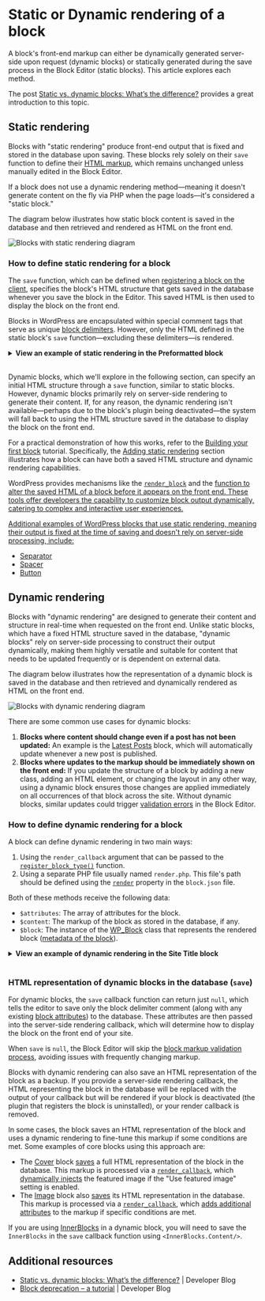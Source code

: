 # Static or Dynamic rendering of a block

A block's front-end markup can either be dynamically generated server-side upon request (dynamic blocks) or statically generated during the save process in the Block Editor (static blocks). This article explores each method.

<div class="callout callout-tip">
The post <a href="https://developer.wordpress.org/news/2023/02/27/static-vs-dynamic-blocks-whats-the-difference/">Static vs. dynamic blocks: What’s the difference?</a> provides a great introduction to this topic.
</div>

## Static rendering

Blocks with "static rendering" produce front-end output that is fixed and stored in the database upon saving. These blocks rely solely on their `save` function to define their [HTML markup](https://developer.wordpress.org/block-editor/getting-started/fundamentals/markup-representation-block/), which remains unchanged unless manually edited in the Block Editor.

If a block does not use a dynamic rendering method—meaning it doesn't generate content on the fly via PHP when the page loads—it's considered a "static block."

The diagram below illustrates how static block content is saved in the database and then retrieved and rendered as HTML on the front end.

![Blocks with static rendering diagram](https://developer.wordpress.org/files/2024/01/static-rendering.png)

### How to define static rendering for a block

The `save` function, which can be defined when [registering a block on the client](https://developer.wordpress.org/block-editor/getting-started/fundamentals/registration-of-a-block/#registration-of-the-block-with-javascript-client-side), specifies the block's HTML structure that gets saved in the database whenever you save the block in the Editor. This saved HTML is then used to display the block on the front end.

Blocks in WordPress are encapsulated within special comment tags that serve as unique [block delimiters](https://developer.wordpress.org/block-editor/getting-started/fundamentals/markup-representation-block/). However, only the HTML defined in the static block's `save` function—excluding these delimiters—is rendered.

<details><summary><strong>View an example of static rendering in the Preformatted block</strong></summary>
<br/>
The following <a href="https://github.com/WordPress/gutenberg/blob/trunk/packages/block-library/src/preformatted/save.js"><code>save</code> function</a> for the <a href="https://github.com/WordPress/gutenberg/tree/trunk/packages/block-library/src/preformatted">Preformatted</a> core block looks like this:

```js
import { RichText, useBlockProps } from '@wordpress/block-editor';

export default function save( { attributes } ) {
	const { content } = attributes;

	return (
		<pre { ...useBlockProps.save() }>
			<RichText.Content value={ content } />
		</pre>
	);
}
```

The function generates the following markup representation of the block when `attributes.content` has the value `"This is some preformatted text"`:

```html
<!-- wp:preformatted -->
<pre class="wp-block-preformatted">This is some preformatted text</pre>
<!-- /wp:preformatted -->
```

On the front end, the block will return the following markup. Notice how the delimiters are no longer present.

```html
<pre class="wp-block-preformatted">This is some preformatted text</pre>
```
</details>
<br/>

Dynamic blocks, which we'll explore in the following section, can specify an initial HTML structure through a `save` function, similar to static blocks. However, dynamic blocks primarily rely on server-side rendering to generate their content. If, for any reason, the dynamic rendering isn't available—perhaps due to the block's plugin being deactivated—the system will fall back to using the HTML structure saved in the database to display the block on the front end.

For a practical demonstration of how this works, refer to the [Building your first block](/docs/getting-started/tutorial.md) tutorial. Specifically, the [Adding static rendering](/docs/getting-started/tutorial.md#adding-static-rendering) section illustrates how a block can have both a saved HTML structure and dynamic rendering capabilities.

<div class="callout callout-info">
WordPress provides mechanisms like the <a href="https://developer.wordpress.org/reference/functions/render_block/"><code>render_block</code></a> and the <a href="https://developer.wordpress.org/reference/classes/wp_customize_partial/render_callback/"render_callback</a> function to alter the saved HTML of a block before it appears on the front end. These tools offer developers the capability to customize block output dynamically, catering to complex and interactive user experiences.
</div>

Additional examples of WordPress blocks that use static rendering, meaning their output is fixed at the time of saving and doesn't rely on server-side processing, include:

- [Separator](https://github.com/WordPress/gutenberg/blob/trunk/packages/block-library/src/separator/save.js)
- [Spacer](https://github.com/WordPress/gutenberg/blob/trunk/packages/block-library/src/spacer/save.js)
- [Button](https://github.com/WordPress/gutenberg/blob/trunk/packages/block-library/src/button/save.js)


## Dynamic rendering

Blocks with "dynamic rendering" are designed to generate their content and structure in real-time when requested on the front end. Unlike static blocks, which have a fixed HTML structure saved in the database, "dynamic blocks" rely on server-side processing to construct their output dynamically, making them highly versatile and suitable for content that needs to be updated frequently or is dependent on external data.

The diagram below illustrates how the representation of a dynamic block is saved in the database and then retrieved and dynamically rendered as HTML on the front end.

![Blocks with dynamic rendering diagram](https://developer.wordpress.org/files/2024/01/dynamic-rendering.png)

There are some common use cases for dynamic blocks:

1. **Blocks where content should change even if a post has not been updated:** An example is the [Latest Posts](https://github.com/WordPress/gutenberg/tree/trunk/packages/block-library/src/latest-posts) block, which will automatically update whenever a new post is published.
2. **Blocks where updates to the markup should be immediately shown on the front end:** If you update the structure of a block by adding a new class, adding an HTML element, or changing the layout in any other way, using a dynamic block ensures those changes are applied immediately on all occurrences of that block across the site. Without dynamic blocks, similar updates could trigger [validation errors](https://developer.wordpress.org/block-editor/reference-guides/block-api/block-edit-save/#validation) in the Block Editor.

### How to define dynamic rendering for a block

A block can define dynamic rendering in two main ways:

1. Using the `render_callback` argument that can be passed to the [`register_block_type()`](https://developer.wordpress.org/block-editor/getting-started/fundamentals/registration-of-a-block/#registration-of-the-block-with-php-server-side) function.
2. Using a separate PHP file usually named `render.php`. This file's path should be defined using the [`render`](https://developer.wordpress.org/block-editor/getting-started/fundamentals/block-json/#files-for-the-blocks-behavior-output-or-style) property in the `block.json` file.

Both of these methods receive the following data:

 - `$attributes`: The array of attributes for the block.
 - `$content`: The markup of the block as stored in the database, if any.
 - `$block`: The instance of the [WP_Block](https://developer.wordpress.org/reference/classes/wp_block/) class that represents the rendered block ([metadata of the block](https://developer.wordpress.org/block-editor/reference-guides/block-api/block-metadata/)).

<details><summary><strong>View an example of dynamic rendering in the Site Title block</strong></summary>
<br/>

The [Site Title](https://github.com/WordPress/gutenberg/tree/trunk/packages/block-library/src/site-title) block uses the following [`render_callback`](https://github.com/WordPress/gutenberg/blob/trunk/packages/block-library/src/site-title/index.php):

```php
function render_block_core_site_title( $attributes ) {
	$site_title = get_bloginfo( 'name' );
	if ( ! $site_title ) {
		return;
	}

	$tag_name = 'h1';
	$classes  = empty( $attributes['textAlign'] ) ? '' : "has-text-align-{$attributes['textAlign']}";
	if ( isset( $attributes['style']['elements']['link']['color']['text'] ) ) {
		$classes .= ' has-link-color';
	}

	if ( isset( $attributes['level'] ) ) {
		$tag_name = 0 === $attributes['level'] ? 'p' : 'h' . (int) $attributes['level'];
	}

	if ( $attributes['isLink'] ) {
		$aria_current = is_home() || ( is_front_page() && 'page' === get_option( 'show_on_front' ) ) ? ' aria-current="page"' : '';
		$link_target  = ! empty( $attributes['linkTarget'] ) ? $attributes['linkTarget'] : '_self';

		$site_title = sprintf(
			'<a href="%1$s" target="%2$s" rel="home"%3$s>%4$s</a>',
			esc_url( home_url() ),
			esc_attr( $link_target ),
			$aria_current,
			esc_html( $site_title )
		);
	}
	$wrapper_attributes = get_block_wrapper_attributes( array( 'class' => trim( $classes ) ) );

	return sprintf(
		'<%1$s %2$s>%3$s</%1$s>',
		$tag_name,
		$wrapper_attributes,
		// already pre-escaped if it is a link.
		$attributes['isLink'] ? $site_title : esc_html( $site_title )
	);
}
```

However, there is no `save` function defined for this block, as you can see from its [`index.js`](https://github.com/WordPress/gutenberg/blob/trunk/packages/block-library/src/site-title/index.js) file, which means the markup representation of the block in the database looks like this:

```html
<!-- wp:site-title /-->
```

On the front end, the `render_callback` is used to dynamically render the markup for the block depending on the specific values on the server at the time the block is requested. These values include the current site title, URL, link target, etc.

```
<h1 class="wp-block-site-title"><a href="https://www.wp.org" target="_self" rel="home">My WordPress Website</a></h1>
```

</details>
<br/>

### HTML representation of dynamic blocks in the database (`save`)

For dynamic blocks, the `save` callback function can return just `null`, which tells the editor to save only the block delimiter comment (along with any existing [block attributes](https://developer.wordpress.org/block-editor/reference-guides/block-api/block-attributes/)) to the database. These attributes are then passed into the server-side rendering callback, which will determine how to display the block on the front end of your site.

When `save` is `null`, the Block Editor will skip the [block markup validation process](https://developer.wordpress.org/block-editor/reference-guides/block-api/block-edit-save/#validation), avoiding issues with frequently changing markup.

Blocks with dynamic rendering can also save an HTML representation of the block as a backup. If you provide a server-side rendering callback, the HTML representing the block in the database will be replaced with the output of your callback but will be rendered if your block is deactivated (the plugin that registers the block is uninstalled), or your render callback is removed.

In some cases, the block saves an HTML representation of the block and uses a dynamic rendering to fine-tune this markup if some conditions are met. Some examples of core blocks using this approach are:

- The [Cover](https://github.com/WordPress/gutenberg/blob/trunk/packages/block-library/src/cover) block [saves](https://github.com/WordPress/gutenberg/blob/trunk/packages/block-library/src/cover/save.js) a full HTML representation of the block in the database. This markup is processed via a [`render_callback`](https://github.com/WordPress/gutenberg/blob/22741661998834e69db74ad863705ee2ce97b446/packages/block-library/src/cover/index.php#L74), which [dynamically injects](https://github.com/WordPress/gutenberg/blob/22741661998834e69db74ad863705ee2ce97b446/packages/block-library/src/cover/index.php#L16) the featured image if the "Use featured image" setting is enabled.
- The [Image](https://github.com/WordPress/gutenberg/blob/trunk/packages/block-library/src/image) block also [saves](https://github.com/WordPress/gutenberg/blob/trunk/packages/block-library/src/image/save.js) its HTML representation in the database. This markup is processed via a [`render_callback`](https://github.com/WordPress/gutenberg/blob/22741661998834e69db74ad863705ee2ce97b446/packages/block-library/src/image/index.php#L363), which [adds additional attributes](https://github.com/WordPress/gutenberg/blob/22741661998834e69db74ad863705ee2ce97b446/packages/block-library/src/image/index.php#L18) to the markup if specific conditions are met.

If you are using [InnerBlocks](https://developer.wordpress.org/block-editor/how-to-guides/block-tutorial/nested-blocks-inner-blocks/) in a dynamic block, you will need to save the `InnerBlocks` in the `save` callback function using `<InnerBlocks.Content/>`.

## Additional resources

- [Static vs. dynamic blocks: What’s the difference?](https://developer.wordpress.org/news/2023/02/27/static-vs-dynamic-blocks-whats-the-difference/) | Developer Blog
- [Block deprecation – a tutorial](https://developer.wordpress.org/news/2023/03/10/block-deprecation-a-tutorial/) | Developer Blog
